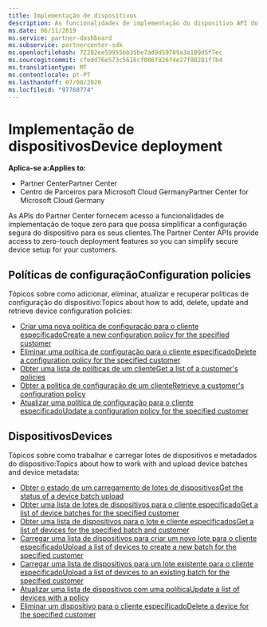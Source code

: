 ```yaml
---
title: Implementação de dispositivos
description: As funcionalidades de implementação do dispositivo API do Partner Center incluem políticas de configuração e dispositivos.
ms.date: 06/11/2019
ms.service: partner-dashboard
ms.subservice: partnercenter-sdk
ms.openlocfilehash: 72292ee59955bb35be7ad9d59789a3e109d5f7ec
ms.sourcegitcommit: cfedd76e573c5616cf006f826f4e27f08281f7b4
ms.translationtype: MT
ms.contentlocale: pt-PT
ms.lasthandoff: 07/08/2020
ms.locfileid: "97768774"
---
```

# <a name="device-deployment"></a><span data-ttu-id="f6a25-103">Implementação de dispositivos</span><span class="sxs-lookup"><span data-stu-id="f6a25-103">Device deployment</span></span>

<span data-ttu-id="f6a25-104">**Aplica-se a:**</span><span class="sxs-lookup"><span data-stu-id="f6a25-104">**Applies to:**</span></span>

- <span data-ttu-id="f6a25-105">Partner Center</span><span class="sxs-lookup"><span data-stu-id="f6a25-105">Partner Center</span></span>
- <span data-ttu-id="f6a25-106">Centro de Parceiros para Microsoft Cloud Germany</span><span class="sxs-lookup"><span data-stu-id="f6a25-106">Partner Center for Microsoft Cloud Germany</span></span>

<span data-ttu-id="f6a25-107">As APIs do Partner Center fornecem acesso a funcionalidades de implementação de toque zero para que possa simplificar a configuração segura do dispositivo para os seus clientes.</span><span class="sxs-lookup"><span data-stu-id="f6a25-107">The Partner Center APIs provide access to zero-touch deployment features so you can simplify secure device setup for your customers.</span></span>

## <a name="configuration-policies"></a><span data-ttu-id="f6a25-108">Políticas de configuração</span><span class="sxs-lookup"><span data-stu-id="f6a25-108">Configuration policies</span></span>

<span data-ttu-id="f6a25-109">Tópicos sobre como adicionar, eliminar, atualizar e recuperar políticas de configuração do dispositivo:</span><span class="sxs-lookup"><span data-stu-id="f6a25-109">Topics about how to add, delete, update and retrieve device configuration policies:</span></span>

- [<span data-ttu-id="f6a25-110">Criar uma nova política de configuração para o cliente especificado</span><span class="sxs-lookup"><span data-stu-id="f6a25-110">Create a new configuration policy for the specified customer</span></span>](create-a-new-configuration-policy-for-the-specified-customer.md)
- [<span data-ttu-id="f6a25-111">Eliminar uma política de configuração para o cliente especificado</span><span class="sxs-lookup"><span data-stu-id="f6a25-111">Delete a configuration policy for the specified customer</span></span>](delete-a-configuration-policy-for-the-specified-customer.md)
- [<span data-ttu-id="f6a25-112">Obter uma lista de políticas de um cliente</span><span class="sxs-lookup"><span data-stu-id="f6a25-112">Get a list of a customer's policies</span></span>](get-a-list-of-a-customer-s-policies.md)
- [<span data-ttu-id="f6a25-113">Obter a política de configuração de um cliente</span><span class="sxs-lookup"><span data-stu-id="f6a25-113">Retrieve a customer's configuration policy</span></span>](retrieve-a-customer-s-configuration-policy.md)
- [<span data-ttu-id="f6a25-114">Atualizar uma política de configuração para o cliente especificado</span><span class="sxs-lookup"><span data-stu-id="f6a25-114">Update a configuration policy for the specified customer</span></span>](update-a-configuration-policy-for-the-specified-customer.md)

## <a name="devices"></a><span data-ttu-id="f6a25-115">Dispositivos</span><span class="sxs-lookup"><span data-stu-id="f6a25-115">Devices</span></span>

<span data-ttu-id="f6a25-116">Tópicos sobre como trabalhar e carregar lotes de dispositivos e metadados do dispositivo:</span><span class="sxs-lookup"><span data-stu-id="f6a25-116">Topics about how to work with and upload device batches and device metadata:</span></span>

- [<span data-ttu-id="f6a25-117">Obter o estado de um carregamento de lotes de dispositivos</span><span class="sxs-lookup"><span data-stu-id="f6a25-117">Get the status of a device batch upload</span></span>](get-the-status-of-a-device-batch-upload.md)
- [<span data-ttu-id="f6a25-118">Obter uma lista de lotes de dispositivos para o cliente especificado</span><span class="sxs-lookup"><span data-stu-id="f6a25-118">Get a list of device batches for the specified customer</span></span>](get-the-list-of-device-batches-for-the-specified-customer.md)
- [<span data-ttu-id="f6a25-119">Obter uma lista de dispositivos para o lote e cliente especificados</span><span class="sxs-lookup"><span data-stu-id="f6a25-119">Get a list of devices for the specified batch and customer</span></span>](get-a-list-of-devices-for-the-specified-batch-and-customer.md)
- [<span data-ttu-id="f6a25-120">Carregar uma lista de dispositivos para criar um novo lote para o cliente especificado</span><span class="sxs-lookup"><span data-stu-id="f6a25-120">Upload a list of devices to create a new batch for the specified customer</span></span>](upload-a-list-of-devices-to-create-a-new-batch-for-the-specified-customer.md)
- [<span data-ttu-id="f6a25-121">Carregar uma lista de dispositivos para um lote existente para o cliente especificado</span><span class="sxs-lookup"><span data-stu-id="f6a25-121">Upload a list of devices to an existing batch for the specified customer</span></span>](upload-a-list-of-devices-for-the-specified-customer.md)
- [<span data-ttu-id="f6a25-122">Atualizar uma lista de dispositivos com uma política</span><span class="sxs-lookup"><span data-stu-id="f6a25-122">Update a list of devices with a policy</span></span>](update-a-list-of-devices-with-a-policy.md)
- [<span data-ttu-id="f6a25-123">Eliminar um dispositivo para o cliente especificado</span><span class="sxs-lookup"><span data-stu-id="f6a25-123">Delete a device for the specified customer</span></span>](delete-a-device-for-the-specified-customer.md)
